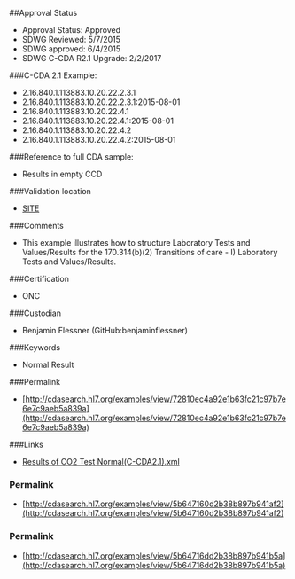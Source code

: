 ##Approval Status 

* Approval Status: Approved
* SDWG Reviewed: 5/7/2015
* SDWG approved: 6/4/2015
* SDWG C-CDA R2.1 Upgrade: 2/2/2017

###C-CDA 2.1 Example: 


* 2.16.840.1.113883.10.20.22.2.3.1
* 2.16.840.1.113883.10.20.22.2.3.1:2015-08-01
* 2.16.840.1.113883.10.20.22.4.1
* 2.16.840.1.113883.10.20.22.4.1:2015-08-01
* 2.16.840.1.113883.10.20.22.4.2
* 2.16.840.1.113883.10.20.22.4.2:2015-08-01

###Reference to full CDA sample:
* Results in empty CCD



###Validation location

* [SITE](https://sitenv.org/sandbox-ccda/ccda-validator)



###Comments

* This example illustrates how to structure Laboratory Tests and Values/Results for the 170.314(b)(2) Transitions of care - I) Laboratory Tests and Values/Results.

###Certification
* ONC

###Custodian

* Benjamin Flessner (GitHub:benjaminflessner)

###Keywords

* Normal Result

###Permalink 

* [http://cdasearch.hl7.org/examples/view/72810ec4a92e1b63fc21c97b7e6e7c9aeb5a839a](http://cdasearch.hl7.org/examples/view/72810ec4a92e1b63fc21c97b7e6e7c9aeb5a839a)

###Links 

* [Results of CO2 Test Normal(C-CDA2.1).xml](https://github.com/HL7/C-CDA-Examples/tree/master/Results/Results%20of%20CO2%20Test/Results%20of%20CO2%20Test%20Normal%28C-CDA2.1%29.xml)


### Permalink 

* [http://cdasearch.hl7.org/examples/view/5b647160d2b38b897b941af2](http://cdasearch.hl7.org/examples/view/5b647160d2b38b897b941af2)

### Permalink 

* [http://cdasearch.hl7.org/examples/view/5b64716dd2b38b897b941b5a](http://cdasearch.hl7.org/examples/view/5b64716dd2b38b897b941b5a)